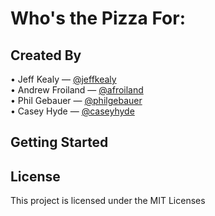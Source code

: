 # Who's the Pizza For:

## Created By

• Jeff Kealy — [@jeffkealy](http://github.com/jeffkealy)  
• Andrew Froiland — [@afroiland](http://github.com/afroiland)  
• Phil Gebauer — [@philgebauer](http://github.com/philgebauer)  
• Casey Hyde — [@caseyhyde](http://github.com/caseyhyde)  

## Getting Started


## License

This project is licensed under the MIT Licenses
